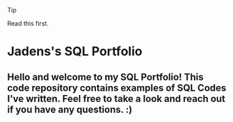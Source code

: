 > [!TIP]
> Read this first. 


# Jadens's SQL Portfolio

## Hello and welcome to my SQL Portfolio! This code repository contains examples of SQL Codes I've written. Feel free to take a look and reach out if you have any questions. :)


